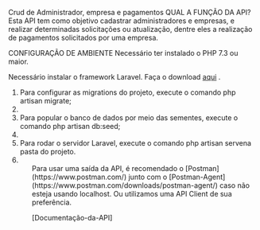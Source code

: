 Crud de Administrador, empresa e pagamentos
QUAL A FUNÇÃO DA API?
Esta API tem como objetivo cadastrar administradores e empresas, e realizar determinadas solicitações ou atualização, dentre eles a realização de pagamentos solicitados por uma empresa.

CONFIGURAÇÃO DE AMBIENTE
Necessário ter instalado o PHP 7.3 ou maior.

Necessário instalar o framework Laravel. Faça o download [aqui](https://laravel.com/docs/9.x) .
<ol>
<li>Para configurar as migrations do projeto, execute o comando php artisan migrate;<li>
<li>Para popular o banco de dados por meio das sementes, execute o comando php artisan db:seed;<li>
<li>Para rodar o servidor Laravel, execute o comando php artisan servena pasta do projeto.<li>
<ol>
Para usar uma saída da API, é recomendado o [Postman](https://www.postman.com/) junto com o [Postman-Agent](https://www.postman.com/downloads/postman-agent/) caso não esteja usando localhost. Ou utilizamos uma API Client de sua preferência.

[Documentação-da-API]
